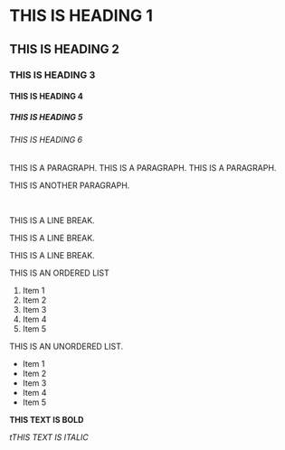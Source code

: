 <body>
    <h1> THIS IS HEADING 1</h1>
    <h2> THIS IS HEADING 2</h2>
    <h3> THIS IS HEADING 3</h3>
    <h4> THIS IS HEADING 4</h4>
    <h5> THIS IS HEADING 5</h5>
    <h6> THIS IS HEADING 6</h6>
    <p> THIS IS A PARAGRAPH. THIS IS A PARAGRAPH. THIS IS A PARAGRAPH.</p>
    <p> THIS IS ANOTHER PARAGRAPH.</p>
    <br>
    <p>THIS IS A LINE BREAK.</p>
    <p> THIS IS A LINE BREAK.</p>
    <p> THIS IS A LINE BREAK.</p>
    <p> THIS IS AN ORDERED LIST</p>
    <ol>
        <li> Item 1</li>
        <li> Item 2</li>
        <li> Item 3</li>
        <li> Item 4</li>
        <li> Item 5</li>
    </ol>
    <p> THIS IS AN UNORDERED LIST. </p>
    <ul>
        <li> Item 1</li>
        <li> Item 2</li>
        <li> Item 3</li>
        <li> Item 4</li>
        <li> Item 5</li>
    </ul>
    <p><strong>THIS TEXT IS BOLD</strong></p>
    <p><em>tTHIS TEXT IS ITALIC</em></p>
</body>
